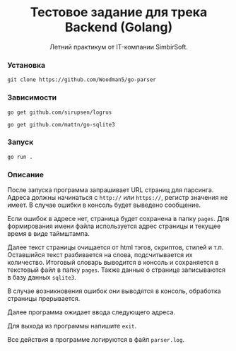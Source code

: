 <h1 align="center">Тестовое задание для трека Backend (Golang)</h1>
<p align="center">Летний практикум от IT-компании SimbirSoft.</p>

### Установка
`git clone https://github.com/Woodman5/go-parser`

### Зависимости
`go get github.com/sirupsen/logrus`

`go get github.com/mattn/go-sqlite3`
### Запуск
`go run .`

### Описание

После запуска программа запрашивает URL страниц для парсинга. Адреса должны начинаться с `http://` или `https://`, регистр значения не имеет. В случае ошибки в консоль будет выведено сообщение. 

Если ошибок в адресе нет, страница будет сохранена в папку `pages`. Для формирования имени файла используется адрес страницы и текущее время в виде таймштампа. 

Далее текст страницы очищается от html тэгов, скриптов, стилей и т.п. Оставшийся текст разбивается на слова, подсчитывается их количество. Итоговый словарь выводится в консоль и сохраняется в текстовый файл в папку `pages`. Также данные о странице записываются в базу данных `sqlite3`.

В случае возникновения ошибок они выводятся в консоль, обработка страницы прерывается.

Далее программа ожидает ввода следующего адреса.

Для выхода из программы напишите `exit`.

Все действия в программе логируются в файл `parser.log`.